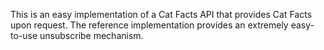 This is an easy implementation of a Cat Facts API that provides Cat Facts upon request.
The reference implementation provides an extremely easy-to-use unsubscribe mechanism.
